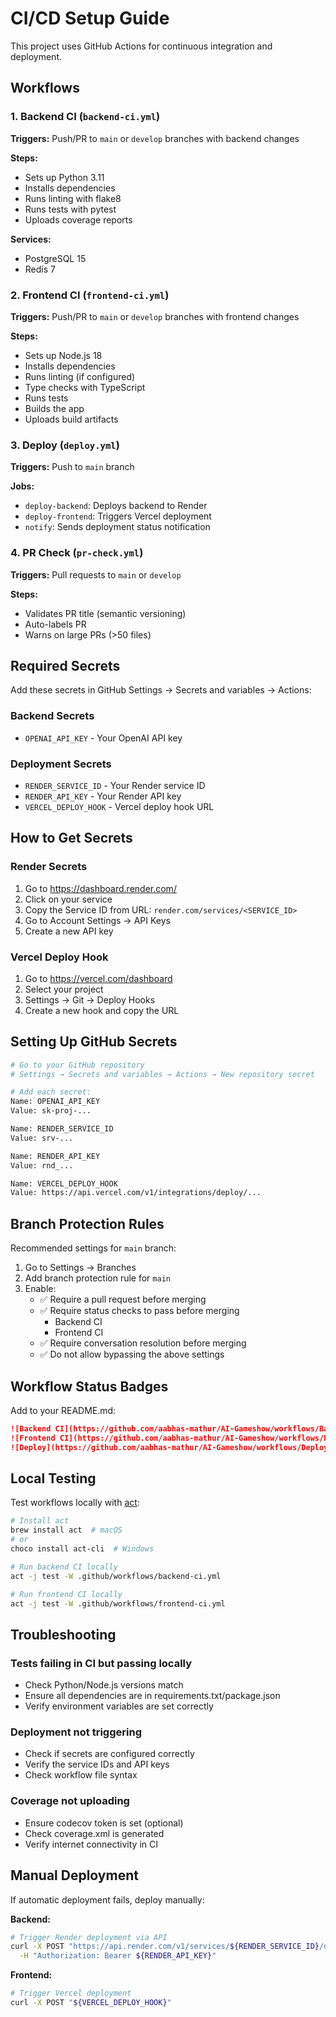 # CI/CD Setup Guide

This project uses GitHub Actions for continuous integration and deployment.

## Workflows

### 1. Backend CI (`backend-ci.yml`)
**Triggers:** Push/PR to `main` or `develop` branches with backend changes

**Steps:**
- Sets up Python 3.11
- Installs dependencies
- Runs linting with flake8
- Runs tests with pytest
- Uploads coverage reports

**Services:**
- PostgreSQL 15
- Redis 7

### 2. Frontend CI (`frontend-ci.yml`)
**Triggers:** Push/PR to `main` or `develop` branches with frontend changes

**Steps:**
- Sets up Node.js 18
- Installs dependencies
- Runs linting (if configured)
- Type checks with TypeScript
- Runs tests
- Builds the app
- Uploads build artifacts

### 3. Deploy (`deploy.yml`)
**Triggers:** Push to `main` branch

**Jobs:**
- `deploy-backend`: Deploys backend to Render
- `deploy-frontend`: Triggers Vercel deployment
- `notify`: Sends deployment status notification

### 4. PR Check (`pr-check.yml`)
**Triggers:** Pull requests to `main` or `develop`

**Steps:**
- Validates PR title (semantic versioning)
- Auto-labels PR
- Warns on large PRs (>50 files)

## Required Secrets

Add these secrets in GitHub Settings → Secrets and variables → Actions:

### Backend Secrets
- `OPENAI_API_KEY` - Your OpenAI API key

### Deployment Secrets
- `RENDER_SERVICE_ID` - Your Render service ID
- `RENDER_API_KEY` - Your Render API key
- `VERCEL_DEPLOY_HOOK` - Vercel deploy hook URL

## How to Get Secrets

### Render Secrets
1. Go to https://dashboard.render.com/
2. Click on your service
3. Copy the Service ID from URL: `render.com/services/<SERVICE_ID>`
4. Go to Account Settings → API Keys
5. Create a new API key

### Vercel Deploy Hook
1. Go to https://vercel.com/dashboard
2. Select your project
3. Settings → Git → Deploy Hooks
4. Create a new hook and copy the URL

## Setting Up GitHub Secrets

```bash
# Go to your GitHub repository
# Settings → Secrets and variables → Actions → New repository secret

# Add each secret:
Name: OPENAI_API_KEY
Value: sk-proj-...

Name: RENDER_SERVICE_ID
Value: srv-...

Name: RENDER_API_KEY
Value: rnd_...

Name: VERCEL_DEPLOY_HOOK
Value: https://api.vercel.com/v1/integrations/deploy/...
```

## Branch Protection Rules

Recommended settings for `main` branch:

1. Go to Settings → Branches
2. Add branch protection rule for `main`
3. Enable:
   - ✅ Require a pull request before merging
   - ✅ Require status checks to pass before merging
     - Backend CI
     - Frontend CI
   - ✅ Require conversation resolution before merging
   - ✅ Do not allow bypassing the above settings

## Workflow Status Badges

Add to your README.md:

```markdown
![Backend CI](https://github.com/aabhas-mathur/AI-Gameshow/workflows/Backend%20CI/badge.svg)
![Frontend CI](https://github.com/aabhas-mathur/AI-Gameshow/workflows/Frontend%20CI/badge.svg)
![Deploy](https://github.com/aabhas-mathur/AI-Gameshow/workflows/Deploy/badge.svg)
```

## Local Testing

Test workflows locally with [act](https://github.com/nektos/act):

```bash
# Install act
brew install act  # macOS
# or
choco install act-cli  # Windows

# Run backend CI locally
act -j test -W .github/workflows/backend-ci.yml

# Run frontend CI locally
act -j test -W .github/workflows/frontend-ci.yml
```

## Troubleshooting

### Tests failing in CI but passing locally
- Check Python/Node.js versions match
- Ensure all dependencies are in requirements.txt/package.json
- Verify environment variables are set correctly

### Deployment not triggering
- Check if secrets are configured correctly
- Verify the service IDs and API keys
- Check workflow file syntax

### Coverage not uploading
- Ensure codecov token is set (optional)
- Check coverage.xml is generated
- Verify internet connectivity in CI

## Manual Deployment

If automatic deployment fails, deploy manually:

**Backend:**
```bash
# Trigger Render deployment via API
curl -X POST "https://api.render.com/v1/services/${RENDER_SERVICE_ID}/deploys" \
  -H "Authorization: Bearer ${RENDER_API_KEY}"
```

**Frontend:**
```bash
# Trigger Vercel deployment
curl -X POST "${VERCEL_DEPLOY_HOOK}"
```
